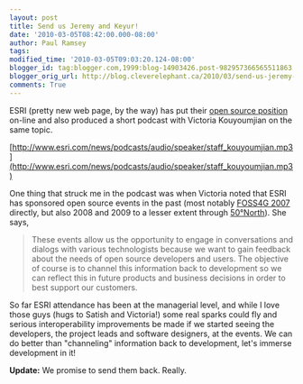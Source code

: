 ```yaml
---
layout: post
title: Send us Jeremy and Keyur!
date: '2010-03-05T08:42:00.000-08:00'
author: Paul Ramsey
tags: 
modified_time: '2010-03-05T09:03:20.124-08:00'
blogger_id: tag:blogger.com,1999:blog-14903426.post-982957366565511863
blogger_orig_url: http://blog.cleverelephant.ca/2010/03/send-us-jeremy-and-keyur.html
comments: True
---
```


ESRI (pretty new web page, by the way) has put their [open source position](http://www.esri.com/technology-topics/open-source/index.html) on-line and also produced a short podcast with Victoria Kouyoumjian on the same topic.

[http://www.esri.com/news/podcasts/audio/speaker/staff_kouyoumjian.mp3](http://www.esri.com/news/podcasts/audio/speaker/staff_kouyoumjian.mp3)

One thing that struck me in the podcast was when Victoria noted that ESRI has sponsored open source events in the past (most notably [FOSS4G 2007](http://2007.foss4g.org/) directly, but also 2008 and 2009 to a lesser extent through [50&deg;North](http://52north.org/)). She says, 

<blockquote>These events allow us the opportunity to engage in conversations and dialogs with various technologists because we want to gain feedback about the needs of open source developers and users.  The objective of course is to channel this information back to development so we can reflect this in future products and business decisions in order to best support our customers.<br /></blockquote>

So far ESRI attendance has been at the managerial level, and while I love those guys (hugs to Satish and Victoria!) some real sparks could fly and serious interoperability improvements be made if we started seeing the developers, the project leads and software designers, at the events. We can do better than "channeling" information back to development, let's immerse development in it!

**Update:** We promise to send them back. Really.

